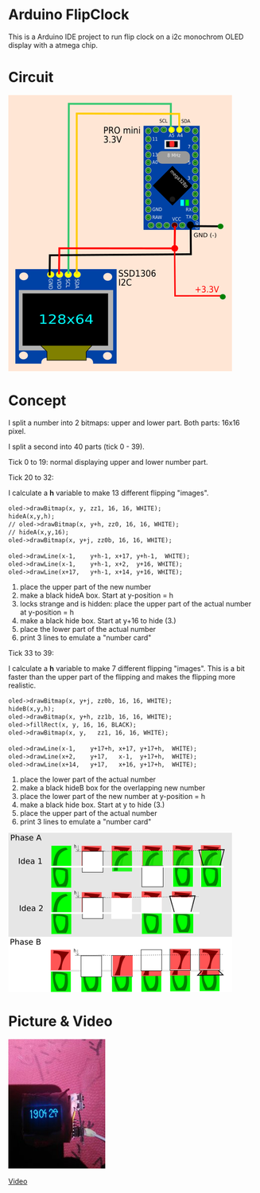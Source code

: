 # Arduino FlipClock

This is a Arduino IDE project to run flip clock on a i2c monochrom OLED display with a atmega chip.

# Circuit

![circuit i2c OLED Arduino Pro Mini](img/circuit.png)

# Concept

I split a number into 2 bitmaps: upper and lower part. Both parts: 16x16 pixel.

I split a second into 40 parts (tick 0 - 39).

Tick 0 to 19: normal displaying upper and lower number part.

Tick 20 to 32:

I calculate a **h** variable to make 13 different flipping "images".

    oled->drawBitmap(x, y, zz1, 16, 16, WHITE);
    hideA(x,y,h);
    // oled->drawBitmap(x, y+h, zz0, 16, 16, WHITE);
    // hideA(x,y,16);
    oled->drawBitmap(x, y+j, zz0b, 16, 16, WHITE);
    
    oled->drawLine(x-1,    y+h-1, x+17, y+h-1,  WHITE);
    oled->drawLine(x-1,    y+h-1, x+2,  y+16, WHITE);
    oled->drawLine(x+17,   y+h-1, x+14, y+16, WHITE);
      
1.  place the upper part of the new number
2.  make a black hideA box. Start at y-position = h
3.  locks strange and is hidden: place the upper part of the actual number at y-position = h
4.  make a black hide box. Start at y+16 to hide (3.)
5.  place the lower part of the actual number
6.  print 3 lines to emulate a "number card"

Tick 33 to 39:

I calculate a **h** variable to make 7 different flipping "images". This is a bit faster
than the upper part of the flipping and makes the flipping more realistic.

    oled->drawBitmap(x, y+j, zz0b, 16, 16, WHITE);
    hideB(x,y,h);
    oled->drawBitmap(x, y+h, zz1b, 16, 16, WHITE);
    oled->fillRect(x, y, 16, 16, BLACK);
    oled->drawBitmap(x, y,   zz1, 16, 16, WHITE);
    
    oled->drawLine(x-1,    y+17+h, x+17, y+17+h,  WHITE);
    oled->drawLine(x+2,    y+17,   x-1,  y+17+h,  WHITE);
    oled->drawLine(x+14,   y+17,   x+16, y+17+h,  WHITE);
    
1.  place the lower part of the actual number
2.  make a black hideB box for the overlapping new number
3.  place the lower part of the new number at y-position = h
4.  make a black hide box. Start at y to hide (3.)
5.  place the upper part of the actual number
6.  print 3 lines to emulate a "number card"

![concept Flip Clock](img/concept.png)

# Picture & Video

![Arduino Flip Clock](img/picture.jpg)

[Video](https://youtu.be/-g_iMmHoepM)
